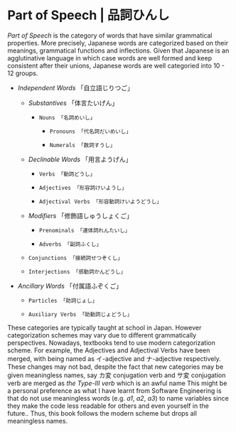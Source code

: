 # Part of Speech | 品詞ひんし

_Part of Speech_ is the category of words that have similar grammatical
properties. More precisely, Japanese words are categorized based on
their meanings, grammatical functions and inflections. Given that
Japanese is an agglutinative language in which case words are well
formed and keep consistent after their unions, Japanese words are well
categoried into 10 - 12 groups.

* _Independent Words_ 「自立語じりつご」

  * _Substantives_ 「体言たいげん」

    * `Nouns 「名詞めいし」`

      * `Pronouns 「代名詞だいめいし」`

      * `Numerals 「数詞すうし」`

  * _Declinable Words_ 「用言ようげん」

    * `Verbs 「動詞どうし」`

    * `Adjectives 「形容詞けいようし」`

    * `Adjectival Verbs 「形容動詞けいようどうし」`

  * _Modifiers_ 「修飾語しゅうしょくご」

    * `Prenominals 「連体詞れんたいし」`

    * `Adverbs 「副詞ふくし」`

  * `Conjunctions 「接続詞せつぞくし」`

  * `Interjections 「感動詞かんどうし」`

* _Ancillary Words_ 「付属語ふぞくご」

  * `Particles 「助詞じょし」`

  * `Auxiliary Verbs 「助動詞じょどうし」`

These categories are typically taught at school in Japan. However
categorization schemes may vary due to different grammatically
perspectives. Nowadays, textbooks tend to use modern categorization
scheme. For example, the Adjectives and Adjectival Verbs have been
merged, with being named as イ-adjective and ナ-adjective respectively.
These changes may not bad, despite the fact that new categories may be
given meaningless names, say カ変 conjugation verb and サ変 conjugation verb
are merged as _the Type-III verb_ which is an awful name This might be a
personal preference as what I have learnt from Software Engineering is
that do not use meaningless words (e.g. _a1_, _a2_, _a3_) to name
variables since they make the code less readable for others and even
yourself in the future.. Thus, this book follows the modern scheme but
drops all meaningless names.
